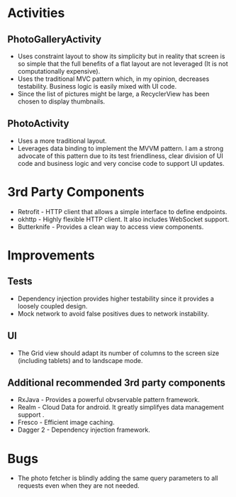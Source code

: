 # Activities
## PhotoGalleryActivity
* Uses constraint layout to show its simplicity but in reality that screen is so simple that the full benefits of a flat layout are not leveraged (It is not computationally expensive).
* Uses the traditional MVC pattern which, in my opinion, decreases testability. Business logic is easily mixed with UI code.
* Since the list of pictures might be large, a RecyclerView has been chosen to display thumbnails.

## PhotoActivity
* Uses a more traditional layout.
* Leverages data binding to implement the MVVM pattern. I am a strong advocate of this pattern due to its test friendliness, clear division of UI code and business logic 
and very concise code to support UI updates. 

# 3rd Party Components
* Retrofit - HTTP client that allows a simple interface to define endpoints. 
* okhttp - Highly flexible HTTP client. It also includes WebSocket support.
* Butterknife - Provides a clean way to access view components.

# Improvements
## Tests
* Dependency injection provides higher testability since it provides a loosely coupled design.
* Mock network to avoid false positives dues to network instability.
## UI
* The Grid view should adapt its number of columns to the screen size (including tablets) and to landscape mode.
## Additional recommended 3rd party components
* RxJava - Provides a powerful obvservable pattern framework.
* Realm - Cloud Data for android. It greatly simplifyes data management support .
* Fresco - Efficient image caching.
* Dagger 2 - Dependency injection framework.
# Bugs
* The photo fetcher is blindly adding the same query parameters to all requests even when they are not needed.
